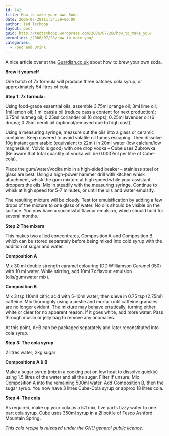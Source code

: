 ```yaml
---
id: 142
title: How to make your own Soda
date: 2006-07-28T11:54:59+00:00
author: Ted Tschopp
layout: post
guid: http://tedtschopp.wordpress.com/2006/07/28/how_to_make_you/
permalink: /2006/07/28/how_to_make_you/
categories:
  - Food and Drink
---
```

A nice article over at the [Guardian.co.uk](http://www.guardian.co.uk/food/Story/0,,1832135,00.html) about how to brew your own soda.

**Brew it yourself** 

One&nbsp;batch of 7x formula will produce three batches cola syrup, or approximately 54 litres of cola. 

**Step 1: 7x formula:** 

Using food-grade essential oils, assemble 3.75ml orange oil; 3ml lime oil; 1ml lemon oil; 1 ml cassia oil (reduce cassia content for next production); 0.75ml nutmeg oil; 0.25ml coriander oil (6 drops); 0.25ml lavender oil (6 drops); 0.25ml neroli oil (optional/removed due to high cost). 

Using a measuring syringe, measure out the oils into a glass or ceramic container. Keep covered to avoid volatile oil fumes escaping. Then dissolve 10g instant gum arabic (equivalent to 22ml) in 20ml water (low calcium/low magnesium, Volvic is good) with one drop vodka &#8211; Cube uses Zubrowka. (Be aware that total quantity of vodka will be 0.0007ml per litre of Cube-cola).

Place the gum/water/vodka mix in a high-sided beaker &#8211; stainless steel or glass are best. Using a high-power hammer drill with kitchen whisk attachment, whisk the gum mixture at high speed while your assistant droppers the oils. Mix in steadily with the measuring syringe. Continue to whisk at high speed for 5-7 minutes, or until the oils and water emulsify. 

The resulting mixture will be cloudy. Test for emulsification by adding a few drops of the mixture to one glass of water. No oils should be visible on the surface. You now have a successful flavour emulsion, which should hold for several months. 

**Step 2:The mixers** 

This makes two allied concentrates, Composition A and Composition B, which can be stored separately before being mixed into cold syrup with the addition of sugar and water. 

**Composition A** 

Mix 30 ml double strength caramel colouring (DD Williamson Caramel 050) with 10 ml water. While stirring, add 10ml 7x flavour emulsion (oils/gum/water mix). 

**Composition B** 

Mix 3 tsp (10ml) citric acid with 5-10ml water, then sieve in 0.75 tsp (2.75ml) caffeine. Mix thoroughly using a pestle and mortar until caffeine granules are no longer evident. The mixture may behave erratically, turning either white or clear for no apparent reason. If it goes white, add more water. Pass through muslin or jelly bag to remove any anomalies. 

At this point, A+B can be packaged separately and later reconstituted into cola syrup. 

**Step 3: The cola syrup** 

2 litres water; 2kg sugar 

**Compositions A & B**

Make a sugar syrup (mix in a cooking pot on low heat to dissolve quickly) using 1.5 litres of the water and all the sugar. Filter if unsure. Mix Composition A into the remaining 500ml water. Add Composition B, then the sugar syrup. You now have 3 litres Cube-Cola syrup or approx 18 litres cola. 

**Step 4: The cola** 

As required, make up your cola as a 5:1 mix, five parts fizzy water to one part cola syrup. Cube uses 350ml syrup in a 2l bottle of Tesco Ashford Mountain Spring.

_This cola recipe is released under the [GNU general public licence](http://www.gnu.org/)._